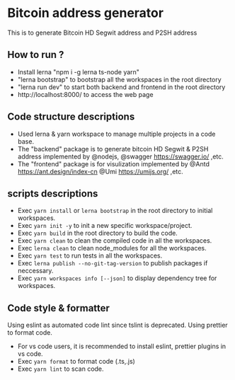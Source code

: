 # Bitcoin address generator

This is to generate Bitcoin HD Segwit address and P2SH address

## How to run ?

-   Install lerna "npm i -g lerna ts-node yarn" 
-   "lerna bootstrap" to bootstrap all the workspaces in the root directory
-   "lerna run dev" to start both backend and frontend in the root directory
-   http://localhost:8000/ to access the web page

## Code structure descriptions

-   Used lerna & yarn workspace to manage multiple projects in a code base.
-   The "backend" package is to generate bitcoin HD Segwit & P2SH address implemented by @nodejs, @swagger https://swagger.io/ ,etc.
-   The "frontend" package is for visulization implemented by @Antd https://ant.design/index-cn @Umi https://umijs.org/ ,etc.

## scripts descriptions

-   Exec `yarn install` or `lerna bootstrap` in the root directory to initial workspaces.
-   Exec `yarn init -y` to init a new specific workspace/project.
-   Exec `yarn build` in the root directory to build the code.
-   Exec `yarn clean` to clean the compiled code in all the workspaces.
-   Exec `lerna clean` to clean node_modules for all the workspaces.
-   Exec `yarn test` to run tests in all the workspaces.
-   Exec `lerna publish --no-git-tag-version` to publish packages if neccessary.
-   Exec `yarn workspaces info [--json]` to display dependency tree for workspaces.

## Code style & formatter

Using eslint as automated code lint since tslint is deprecated.
Using prettier to format code. 

-   For vs code users, it is recommended to install eslint, prettier plugins in vs code. 
-   Exec `yarn format` to format code (.ts,.js)
-   Exec `yarn lint` to scan code.
